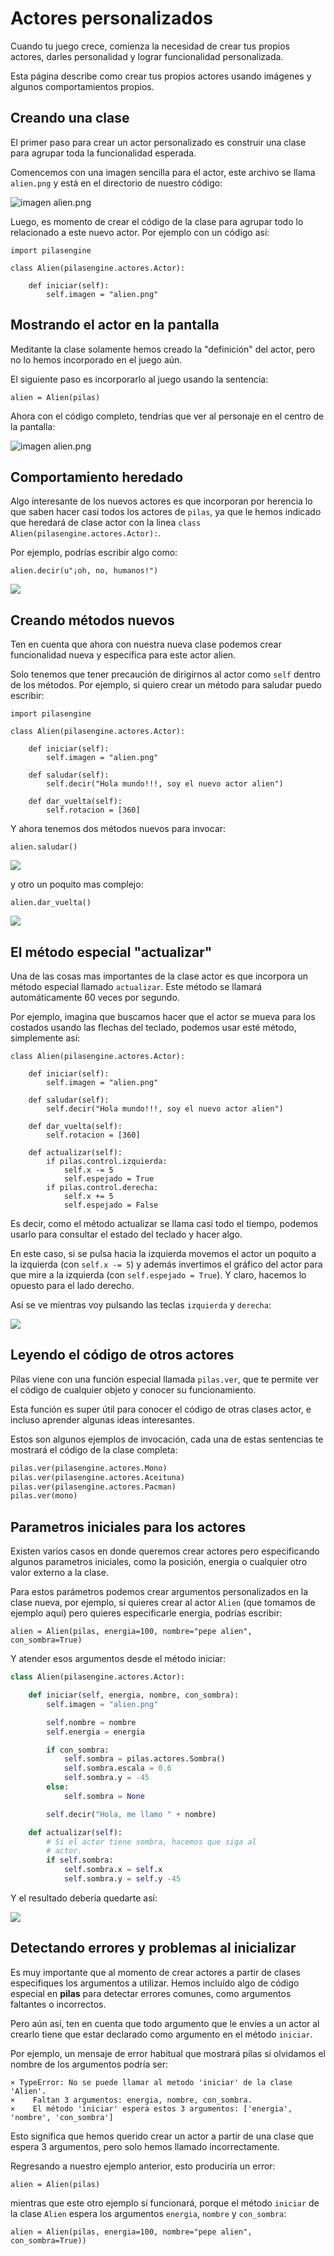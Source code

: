 # Actores personalizados

Cuando tu juego crece, comienza la necesidad de crear
tus propios actores, darles personalidad y lograr
funcionalidad personalizada.

Esta página describe como crear tus propios actores
usando imágenes y algunos comportamientos propios.

## Creando una clase

El primer paso para crear un actor personalizado
es construir una clase para agrupar toda la funcionalidad
esperada.

Comencemos con una imagen sencilla para el
actor, este archivo se llama ``alien.png`` y está
en el directorio de nuestro código:

![imagen alien.png](imagenes/actores_personalizados/alien.png)

Luego, es momento de crear el código de la clase para
agrupar todo lo relacionado a este nuevo actor. Por
ejemplo con un código así:


```
import pilasengine

class Alien(pilasengine.actores.Actor):

    def iniciar(self):
        self.imagen = "alien.png"
```

## Mostrando el actor en la pantalla

Meditante la clase solamente hemos creado la "definición"
del actor, pero no lo hemos incorporado en el juego
aún.

El siguiente paso es incorporarlo al juego usando
la sentencia:

```
alien = Alien(pilas)
```

Ahora con el código completo, tendrías que ver al personaje
en el centro de la pantalla:

![imagen alien.png](imagenes/actores_personalizados/completo.png)


## Comportamiento heredado

Algo interesante de los nuevos actores es que incorporan
por herencia lo que saben hacer casi todos los actores
de ``pilas``, ya que le hemos indicado que heredará
de clase actor con la linea ``class Alien(pilasengine.actores.Actor):``.


Por ejemplo, podrías escribir algo como:

    alien.decir(u"¡oh, no, humanos!")


![](imagenes/actores_personalizados/decir.png)



## Creando métodos nuevos


Ten en cuenta que ahora con nuestra nueva
clase podemos crear funcionalidad nueva y específica
para este actor alien.

Solo tenemos que tener precaución de dirigirnos al
actor como ``self`` dentro de los métodos. Por ejemplo,
si quiero crear un método para saludar puedo escribir:


```
import pilasengine

class Alien(pilasengine.actores.Actor):

    def iniciar(self):
        self.imagen = "alien.png"

    def saludar(self):
        self.decir("Hola mundo!!!, soy el nuevo actor alien")

    def dar_vuelta(self):
        self.rotacion = [360]
```


Y ahora tenemos dos métodos nuevos para invocar:

    alien.saludar()


![](imagenes/actores_personalizados/saludar.png)

y otro un poquito mas complejo:

    alien.dar_vuelta()


![](imagenes/actores_personalizados/dar_vuelta.gif)



## El método especial "actualizar"


Una de las cosas mas importantes de la clase actor
es que incorpora un método especial llamado ``actualizar``. Este método se llamará automáticamente
60 veces por segundo.


Por ejemplo, imagina que buscamos hacer que el
actor se mueva para los costados usando las flechas
del teclado, podemos usar esté método, simplemente
así:


```
class Alien(pilasengine.actores.Actor):

    def iniciar(self):
        self.imagen = "alien.png"

    def saludar(self):
        self.decir("Hola mundo!!!, soy el nuevo actor alien")

    def dar_vuelta(self):
        self.rotacion = [360]

    def actualizar(self):
        if pilas.control.izquierda:
            self.x -= 5
            self.espejado = True
        if pilas.control.derecha:
            self.x += 5
            self.espejado = False
```


Es decir, como el método actualizar se llama casi
todo el tiempo, podemos usarlo para consultar
el estado del teclado y hacer algo.

En este caso, si se pulsa hacia la izquierda movemos
el actor un poquito a la izquierda (con ``self.x -= 5``)
y además invertimos el gráfico del actor para que mire a la
izquierda (con ``self.espejado = True``). Y claro, hacemos lo
opuesto para el lado
derecho.

Así se ve mientras voy pulsando las teclas ``izquierda``
y ``derecha``:

![](imagenes/actores_personalizados/caminando.gif)



## Leyendo el código de otros actores

Pilas viene con una función especial llamada
``pilas.ver``, que te permite ver el código de
cualquier objeto y conocer su funcionamiento.

Esta función es super útil para conocer el código
de otras clases actor, e incluso aprender algunas
ideas interesantes.

Estos son algunos ejemplos de invocación, cada
una de estas sentencias te mostrará el código
de la clase completa:

```python
pilas.ver(pilasengine.actores.Mono)
pilas.ver(pilasengine.actores.Aceituna)
pilas.ver(pilasengine.actores.Pacman)
pilas.ver(mono)
```

## Parametros iniciales para los actores

Existen varios casos en donde queremos crear actores
pero especificando algunos parametros iniciales, como
la posición, energia o cualquier otro valor
externo a la clase.

Para estos parámetros podemos crear argumentos personalizados
en la clase nueva, por ejemplo, si quieres crear al actor
``Alien`` (que tomamos de ejemplo aquí) pero quieres especificarle
energia, podrías escribir:

```
alien = Alien(pilas, energia=100, nombre="pepe alien", con_sombra=True)
```

Y atender esos argumentos desde el método iniciar:


```python
class Alien(pilasengine.actores.Actor):

    def iniciar(self, energia, nombre, con_sombra):
        self.imagen = "alien.png"

        self.nombre = nombre
        self.energia = energia

        if con_sombra:
            self.sombra = pilas.actores.Sombra()
            self.sombra.escala = 0.6
            self.sombra.y = -45
        else:
            self.sombra = None

        self.decir("Hola, me llamo " + nombre)

    def actualizar(self):
        # Si el actor tiene sombra, hacemos que siga al
        # actor.
        if self.sombra:
            self.sombra.x = self.x
            self.sombra.y = self.y -45
```

Y el resultado debería quedarte así:

![](imagenes/actores_personalizados/personalizado.png)


## Detectando errores y problemas al inicializar

Es muy importante que al momento de crear actores a partir
de clases especifiques los argumentos a utilizar. Hemos incluído
algo de código especial en **pilas** para detectar errores comunes, como
argumentos faltantes o incorrectos.

Pero aún así, ten en cuenta que todo argumento que le envíes
a un actor al crearlo tiene que estar declarado como argumento
en el método ``iniciar``.

Por ejemplo, un mensaje de error habitual que mostrará pilas si olvidamos
el nombre de los argumentos podría ser:

```
× TypeError: No se puede llamar al metodo 'iniciar' de la clase 'Alien'.
×    Faltan 3 argumentos: energia, nombre, con_sombra.
×    El método 'iniciar' espera estos 3 argumentos: ['energia', 'nombre', 'con_sombra']
```

Esto significa que hemos querido crear un actor a partir de una clase
que espera 3 argumentos, pero solo hemos llamado incorrectamente.

Regresando a nuestro ejemplo anterior, esto produciría un error:

```
alien = Alien(pilas)
```

mientras que este otro ejemplo sí funcionará, porque el método
``iniciar`` de la clase ``Alien`` espera los argumentos ``energia``, ``nombre`` y
``con_sombra``:

```
alien = Alien(pilas, energia=100, nombre="pepe alien", con_sombra=True))
```
